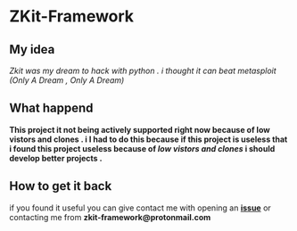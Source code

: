 # ZKit-Framework

## My idea
_Zkit was my dream to hack with python . i thought it can beat metasploit (Only A Dream , Only A Dream)_
## What happend
__This project it not being actively supported right now because of low vistors and clones . i I had to do this because
if this project is useless that i found this project useless because of _low vistors and clones_ i should develop better projects .__ 
 
## How to get it back
 if you found it useful you can give contact me with opening an [__issue__](https://github.com/000Zer000/ZKit-Framework/issues/new/choose) or contacting me from __zkit-framework@protonmail.com__
